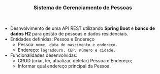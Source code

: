 <h3 align="center"> Sistema de Gerenciamento de Pessoas </h3> <br />

  - Desnvolvimento de uma API REST utilizando **Spring Boot** e **banco de dados H2** para gestão de pessoas e dados residenciais. 
  - Entidades definidas: Pessoa e Endereço
      - Pessoa: ```nome, data de nascimento e endereço.```
      - Endereço: ```logradouro, CEP, número e cidade.```
  - Funcionalidades desenvolvidas: 
      - CRUD (criar, ler, atualizar, deletar) Pessoa e Endereço;
      - Informar qual endereço principal da Pessoa.

